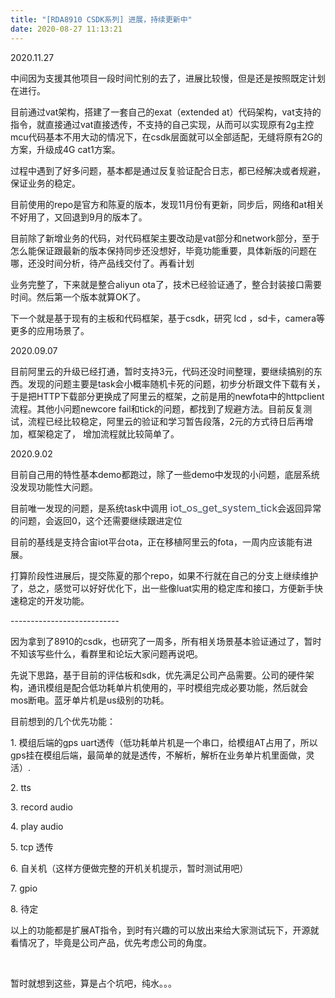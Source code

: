 ```yaml
---
title: "[RDA8910 CSDK系列] 进展，持续更新中"
date: 2020-08-27 11:13:21
---
```


<p>2020.11.27</p><p>中间因为支援其他项目一段时间忙别的去了，进展比较慢，但是还是按照既定计划在进行。</p><p>目前通过vat架构，搭建了一套自己的exat（extended at）代码架构，vat支持的指令，就直接通过vat直接透传，不支持的自己实现，从而可以实现原有2g主控mcu代码基本不用大动的情况下，在csdk层面就可以全部适配，无缝将原有2G的方案，升级成4G cat1方案。</p><p></p><p>过程中遇到了好多问题，基本都是通过反复验证配合日志，都已经解决或者规避，保证业务的稳定。</p><p></p><p>目前使用的repo是官方和陈夏的版本，发现11月份有更新，同步后，网络和at相关不好用了，又回退到9月的版本了。</p><p></p><p>目前除了新增业务的代码，对代码框架主要改动是vat部分和network部分，至于怎么能保证跟最新的版本保持同步还没想好，毕竟功能重要，具体新版的问题在哪，还没时间分析，待产品线交付了。再看计划</p><p></p><p>业务完整了，下来就是整合aliyun ota了，技术已经验证通了，整合封装接口需要时间。然后第一个版本就算OK了。</p><p></p><p>下一个就是基于现有的主板和代码框架，基于csdk，研究  lcd ，sd卡，camera等更多的应用场景了。</p><p>2020.09.07</p><p>目前阿里云的升级已经打通，暂时支持3元，代码还没时间整理，要继续搞别的东西。发现的问题主要是task会小概率随机卡死的问题，初步分析跟文件下载有关，于是把HTTP下载部分更换成了阿里云的框架，之前是用的newfota中的httpclient 流程。其他小问题newcore fail和tick的问题，都找到了规避方法。目前反复测试，流程已经比较稳定，阿里云的验证和学习暂告段落，2元的方式待日后再增加，框架稳定了， 增加流程就比较简单了。</p><p>2020.9.02</p><p>目前自己用的特性基本demo都跑过，除了一些demo中发现的小问题，底层系统没发现功能性大问题。</p><p>目前唯一发现的问题，是系统task中调用 <span style="color:#40485b"><span style="font-size:16px">iot_os_get_system_tick</span></span>会返回异常的问题，会返回0，这个还需要继续跟进定位</p><p>目前的基线是支持合宙iot平台ota，正在移植阿里云的fota，一周内应该能有进展。</p><p>打算阶段性进展后，提交陈夏的那个repo，如果不行就在自己的分支上继续维护了，总之，感觉可以好好优化下，出一些像luat实用的稳定库和接口，方便新手快速稳定的开发功能。</p><p>---------------------------</p><p>因为拿到了8910的csdk，也研究了一周多，所有相关场景基本验证通过了，暂时不知该写些什么，看群里和论坛大家问题再说吧。</p><p>先说下思路，基于目前的评估板和sdk，优先满足公司产品需要。公司的硬件架构，通讯模组是配合低功耗单片机使用的，平时模组完成必要功能，然后就会mos断电。蓝牙单片机是us级别的功耗。</p><p>目前想到的几个优先功能：</p><p>1. 模组后端的gps uart透传（低功耗单片机是一个串口，给模组AT占用了，所以gps挂在模组后端，最简单的就是透传，不解析，解析在业务单片机里面做，灵活）.</p><p>2. tts</p><p>3. record audio</p><p>4. play audio</p><p>5. tcp 透传</p><p>6. 自关机（这样方便做完整的开机关机提示，暂时测试用吧）</p><p>7. gpio</p><p>8. 待定</p><p>以上的功能都是扩展AT指令，到时有兴趣的可以放出来给大家测试玩下，开源就看情况了，毕竟是公司产品，优先考虑公司的角度。</p><p><br/></p><p>暂时就想到这些，算是占个坑吧，纯水。。。</p>
